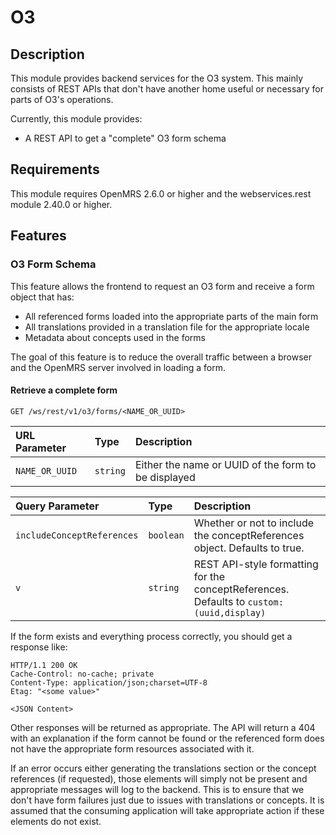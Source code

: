 # O3

## Description

This module provides backend services for the O3 system. This mainly consists of REST APIs that don't have another home
useful or necessary for parts of O3's operations.

Currently, this module provides:

* A REST API to get a "complete" O3 form schema

## Requirements

This module requires OpenMRS 2.6.0 or higher and the webservices.rest module 2.40.0 or higher.

## Features

### O3 Form Schema

This feature allows the frontend to request an O3 form and receive a form object that has:

* All referenced forms loaded into the appropriate parts of the main form
* All translations provided in a translation file for the appropriate locale
* Metadata about concepts used in the forms

The goal of this feature is to reduce the overall traffic between a browser and the OpenMRS server involved in loading a form.

#### Retrieve a complete form

```http request
GET /ws/rest/v1/o3/forms/<NAME_OR_UUID>
```

| URL Parameter  | Type     | Description                                         |
|:---------------|:---------|:----------------------------------------------------|
| `NAME_OR_UUID` | `string` | Either the name or UUID of the form to be displayed |

| Query Parameter            | Type      | Description                                                                              |
|:---------------------------|:----------|:-----------------------------------------------------------------------------------------|
| `includeConceptReferences` | `boolean` | Whether or not to include the conceptReferences object. Defaults to true.                |
| `v`                        | `string`  | REST API-style formatting for the conceptReferences. Defaults to `custom:(uuid,display)` |

If the form exists and everything process correctly, you should get a response like:
```http response
HTTP/1.1 200 OK
Cache-Control: no-cache; private
Content-Type: application/json;charset=UTF-8
Etag: "<some value>"

<JSON Content>
```

Other responses will be returned as appropriate. The API will return a 404 with an explanation if the form cannot be found
or the referenced form does not have the appropriate form resources associated with it.

If an error occurs either generating the translations section or the concept references (if requested), those elements will
simply not be present and appropriate messages will log to the backend. This is to ensure that we don't have form failures
just due to issues with translations or concepts. It is assumed that the consuming application will take appropriate action
if these elements do not exist.
